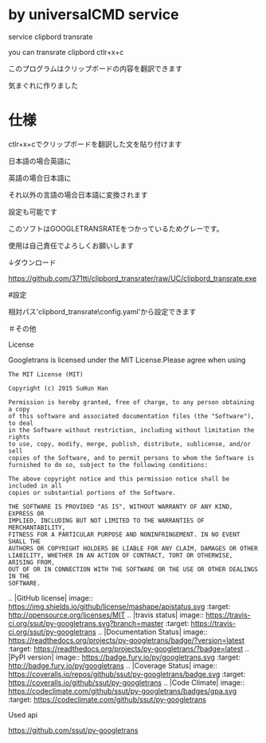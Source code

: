 # by universalCMD service

service clipbord transrate

you can transrate clipbord ctlr+x+c

このプログラムはクリップボードの内容を翻訳できます

気まぐれに作りました

# 仕様

ctlr+x+cでクリップボードを翻訳した文を貼り付けます

日本語の場合英語に

英語の場合日本語に

それ以外の言語の場合日本語に変換されます

設定も可能です

このソフトはGOOGLETRANSRATEをつかっているためグレーです。

使用は自己責任でよろしくお願いします

↓ダウンロード

https://github.com/371tti/clipbord_transrater/raw/UC/clipbord_transrate.exe

#設定

相対パス'clipbord_transrate\config.yaml'から設定できます

＃その他

License

Googletrans is licensed under the MIT License.Please agree when using


    The MIT License (MIT)

    Copyright (c) 2015 SuHun Han

    Permission is hereby granted, free of charge, to any person obtaining a copy
    of this software and associated documentation files (the "Software"), to deal
    in the Software without restriction, including without limitation the rights
    to use, copy, modify, merge, publish, distribute, sublicense, and/or sell
    copies of the Software, and to permit persons to whom the Software is
    furnished to do so, subject to the following conditions:

    The above copyright notice and this permission notice shall be included in all
    copies or substantial portions of the Software.

    THE SOFTWARE IS PROVIDED "AS IS", WITHOUT WARRANTY OF ANY KIND, EXPRESS OR
    IMPLIED, INCLUDING BUT NOT LIMITED TO THE WARRANTIES OF MERCHANTABILITY,
    FITNESS FOR A PARTICULAR PURPOSE AND NONINFRINGEMENT. IN NO EVENT SHALL THE
    AUTHORS OR COPYRIGHT HOLDERS BE LIABLE FOR ANY CLAIM, DAMAGES OR OTHER
    LIABILITY, WHETHER IN AN ACTION OF CONTRACT, TORT OR OTHERWISE, ARISING FROM,
    OUT OF OR IN CONNECTION WITH THE SOFTWARE OR THE USE OR OTHER DEALINGS IN THE
    SOFTWARE.

.. |GitHub license| image:: https://img.shields.io/github/license/mashape/apistatus.svg
   :target: http://opensource.org/licenses/MIT
.. |travis status| image:: https://travis-ci.org/ssut/py-googletrans.svg?branch=master
   :target: https://travis-ci.org/ssut/py-googletrans
.. |Documentation Status| image:: https://readthedocs.org/projects/py-googletrans/badge/?version=latest
   :target: https://readthedocs.org/projects/py-googletrans/?badge=latest
.. |PyPI version| image:: https://badge.fury.io/py/googletrans.svg
   :target: http://badge.fury.io/py/googletrans
.. |Coverage Status| image:: https://coveralls.io/repos/github/ssut/py-googletrans/badge.svg
   :target: https://coveralls.io/github/ssut/py-googletrans
.. |Code Climate| image:: https://codeclimate.com/github/ssut/py-googletrans/badges/gpa.svg
   :target: https://codeclimate.com/github/ssut/py-googletrans

Used api

https://github.com/ssut/py-googletrans
